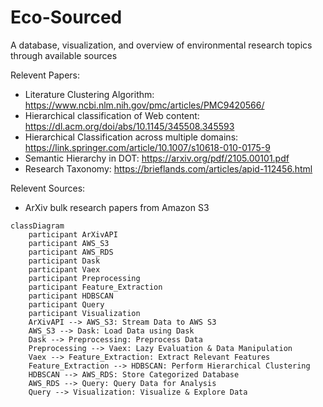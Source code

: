 # Eco-Sourced
A database, visualization, and overview of environmental research topics through available sources

Relevent Papers:
- Literature Clustering Algorithm: https://www.ncbi.nlm.nih.gov/pmc/articles/PMC9420566/
- Hierarchical classification of Web content: https://dl.acm.org/doi/abs/10.1145/345508.345593
- Hierarchical Classification across multiple domains: https://link.springer.com/article/10.1007/s10618-010-0175-9
- Semantic Hierarchy in DOT: https://arxiv.org/pdf/2105.00101.pdf
- Research Taxonomy: https://brieflands.com/articles/apid-112456.html

Relevent Sources:
- ArXiv bulk research papers from Amazon S3

```mermaid
classDiagram
    participant ArXivAPI
    participant AWS_S3
    participant AWS_RDS
    participant Dask
    participant Vaex
    participant Preprocessing
    participant Feature_Extraction
    participant HDBSCAN
    participant Query
    participant Visualization
    ArXivAPI --> AWS_S3: Stream Data to AWS S3
    AWS_S3 --> Dask: Load Data using Dask
    Dask --> Preprocessing: Preprocess Data
    Preprocessing --> Vaex: Lazy Evaluation & Data Manipulation
    Vaex --> Feature_Extraction: Extract Relevant Features
    Feature_Extraction --> HDBSCAN: Perform Hierarchical Clustering
    HDBSCAN --> AWS_RDS: Store Categorized Database
    AWS_RDS --> Query: Query Data for Analysis
    Query --> Visualization: Visualize & Explore Data
```
